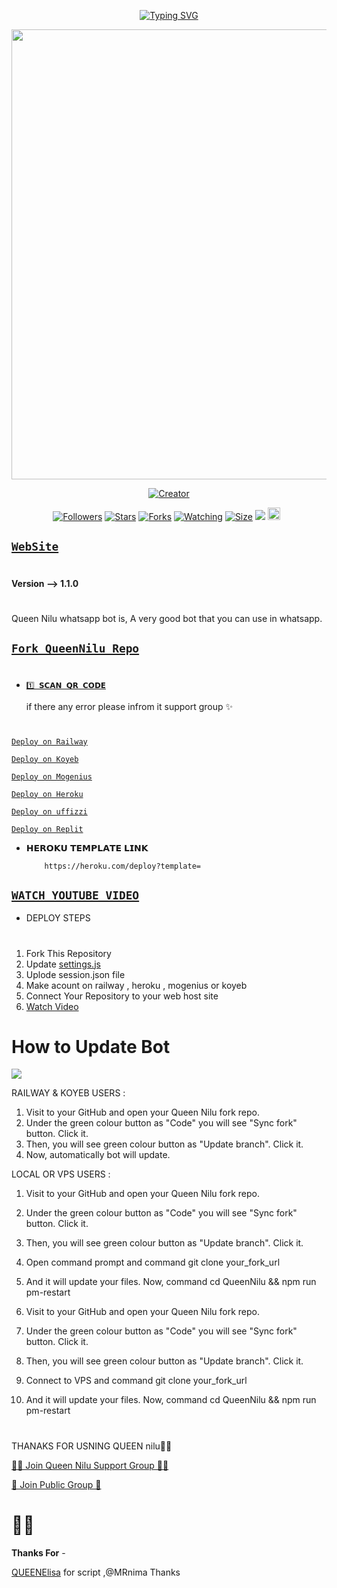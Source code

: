 <p align="center"> 
  <p align="center">
  <a href="https://git.io/typing-svg"><img src="https://readme-typing-svg.demolab.com?font=Bungee+Shade&size=25&pause=1000&background=FF000000&width=435&lines=Queen+Nilu+Md+;Created+By+Janith+sadanuwan" alt="Typing SVG" /></a>
</p>

<p align="center"> 
<img src="https://i.ibb.co/gZ39kZ3/Whats-App-Image-2023-05-16-at-20-14-47-1.jpg" width="720" height="720"/>
</p>

<p align="center">
<a href="#"><img title="Creator" src="https://img.shields.io/badge/Creator-Janiya-blue.svg?style=for-the-badge&logo=github"></a>
</p>
<p align="center">
<a href="https://github.com/Janithsadanuwan?tab=followers"><img title="Followers" src="https://img.shields.io/github/followers/AlipBot?color=green&style=flat-square"></a>
<a href="https://github.com/Janithsadanuwan/QueenNilu/stargazers/"><img title="Stars" src="https://img.shields.io/github/stars/Janithsadanuwan/QueenNilu?color=white&style=flat-square"></a>
<a href="https://github.com/Janithsadanuwan/QueenNilu/network/members"><img title="Forks" src="https://img.shields.io/github/forks/Janithsadanuwan/QueenNilu?color=yellow&style=flat-square"></a>
<a href="https://github.com/Janithsadanuwan/QueenNilu/watchers"><img title="Watching" src="https://img.shields.io/github/watchers/Janithsadanuwan/QueenNilu?label=Watchers&color=red&style=flat-square"></a>
<a href="https://github.com/Janithsadanuwan/QueenNilu/"><img title="Size" src="https://img.shields.io/github/repo-size/AlipBot/Api-Alpis?style=flat-square&color=darkred"></a>
<a href="https://hits.seeyoufarm.com"><img src="https://hits.seeyoufarm.com/api/count/incr/badge.svg?url=https://github.com/Janithsadanuwan/QueenNilu/%2Fhit-counter&count_bg=%2379C83D&title_bg=%23555555&icon=probot.svg&icon_color=%2304FF00&title=hits&edge_flat=false"/></a>
<a href="https://github.com/Janithsadanuwan/QueenNilu/graphs/commit-activity"><img height="20" src="https://img.shields.io/badge/Maintained-No-red.svg"></a>&nbsp;&nbsp;
</p>

## [`WebSite`](https://www.janithsadanuwan.tech/QueenNilu)

# 

<b>Version --> 1.1.0</b>
# 
Queen Nilu whatsapp bot is,
A very good bot that you can use in whatsapp.

## [`Fork QueenNilu Repo`](https://github.com/Janithsadanuwan/QueenNilu/fork)


# 

* [`1️⃣ 𝗦𝗖𝗔𝗡 𝗤𝗥 𝗖𝗢𝗗𝗘`](https://QUEEN-NILU.janithsadanuwan.repl.co)



  if there any error please infrom it support group ✨
# 

[`Deploy on Railway`](https://railway.app?referralCode=FnnJ_C)

[`Deploy on Koyeb`](https://app.koyeb.com/)

[`Deploy on Mogenius`](https://studio.mogenius.com/)

[`Deploy on Heroku`](https://heroku.com/deploy?template=)

[`Deploy on uffizzi`](https://www.uffizzi.com/)

[`Deploy on Replit`](https://replit.com/github/Janithsadanuwan/QueenNilu)


* 𝗛𝗘𝗥𝗢𝗞𝗨 𝗧𝗘𝗠𝗣𝗟𝗔𝗧𝗘 𝗟𝗜𝗡𝗞
       
          https://heroku.com/deploy?template=


## [`WATCH YOUTUBE VIDEO`](https://youtu.be/4jnKUto3i3c)

+ DEPLOY STEPS
# 
1. Fork This Repository 
2. Update [settings.js]()
3. Uplode session.json file
4. Make acount on railway , heroku , mogenius or koyeb 
5. Connect Your Repository to your web host site
6. [ Watch Video](https://youtu.be/4jnKUto3i3c)
# 
# How to Update Bot 

<p align="left">
<img src="https://telegra.ph/file/6af1182fb6bf4b3a43e1d.jpg"/>
</p>

  RAILWAY & KOYEB USERS :

01. Visit to your GitHub and open your Queen Nilu fork repo.
02. Under the green colour button as "Code" you will see "Sync fork" button. Click it.
03. Then, you will see green colour button as "Update branch". Click it.
04. Now, automatically bot will update.

  LOCAL OR VPS USERS :  
01. Visit to your GitHub and open your Queen Nilu fork repo.
02. Under the green colour button as "Code" you will see "Sync fork" button. Click it.
03. Then, you will see green colour button as "Update branch". Click it.
04. Open command prompt and command git clone your_fork_url
05. And it will update your files. Now, command cd QueenNilu && npm run pm-restart
   
   

01. Visit to your GitHub and open your Queen  Nilu fork repo.
02. Under the green colour button as "Code" you will see "Sync fork" button. Click it.
03. Then, you will see green colour button as "Update branch". Click it.
04. Connect to VPS and command git clone your_fork_url
05. And it will update your files. Now, command cd QueenNilu && npm run pm-restart
# 
# 

THANAKS FOR USNING QUEEN nilu💃💖

[🧑‍💻 Join Queen Nilu Support Group 🧑‍💻](https://t.me/QueenNilu)

[💃 Join Public Group 💃](https://chat.whatsapp.com/)



<h1>💃💖</h1> 
<b>Thanks For</b> -

[QUEENElisa](github.com/QueenElisa) for script ,@MRnima Thanks
